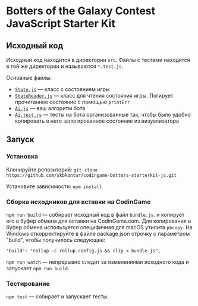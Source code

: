 # Botters of the Galaxy Contest JavaScript Starter Kit

## Исходный код

Исходный код находится в директории `src`. Файлы с тестами находятся в той же директории и называются `*.test.js`.

Основные файлы:

* [`State.js`](src/model/State.js) — класс с состоянием игры
* [`StateReader.js`](src/StateReader.js) — класс для чтения состояния игры. Логирует прочитанное состояние с помощью `printErr`
* [`Ai.js`](src/Ai.js) — ваш алгоритм бота
* [`Ai.test.js`](src/Ai.test.js) —  тесты на бота организованные так, чтобы было удобно копировать в него залогированное состояние из визуализатора

## Запуск

### Установка

Клонируйте репозиторий: `git clone https://github.com/skbkontur/codingame-botters-starterkit-js.git`

Установите зависимости: `npm install`

### Сборка исходников для вставки на CodinGame

`npm run build` — собирает исходный код в файл `bundle.js`. и копирует его в буфер обмена для вставки на CodinGame.com.
Для копирования в буфер обмена используется специфичная для macOS утилита `pbcopy`.
На Windows откорректируйте в файле package.json строчку с параметром "build", чтобы получилось следующее:
    
    "build": "rollup -c rollup.config.js && clip < bundle.js",

`npm run watch` — непрерывно следит за изменениями исходного кода и запускает `npm run build`.


### Тестирование

`npm test` — собирает и запускает тесты.
